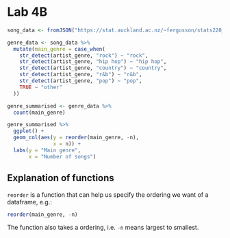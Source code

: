 # Lab 4B


```R
song_data <- fromJSON("https://stat.auckland.ac.nz/~fergusson/stats220_S124/data/lab4B.json")

genre_data <- song_data %>%
  mutate(main_genre = case_when(
    str_detect(artist_genre, "rock") ~ "rock",
    str_detect(artist_genre, "hip hop") ~ "hip hop",
    str_detect(artist_genre, "country") ~ "country",
    str_detect(artist_genre, "r&b") ~ "r&b",
    str_detect(artist_genre, "pop") ~ "pop",
    TRUE ~ "other"
  ))

genre_summarised <- genre_data %>%
  count(main_genre)

genre_summarised %>%
  ggplot() +
  geom_col(aes(y = reorder(main_genre, -n),
               x = n)) +
  labs(y = "Main genre",
       x = "Number of songs")
```

## Explanation of functions

`reorder` is a function that can help us specify the ordering we want of a dataframe, e.g.:
```R
reorder(main_genre, -n)
```

The function also takes a ordering, i.e. `-n` means largest to smallest.

